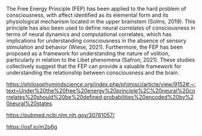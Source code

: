 The Free Energy Principle (FEP) has been applied to the hard problem of consciousness, with affect identified as its elemental form and its physiological mechanism located in the upper brainstem (Solms, 2019). This principle has also been used to define neural correlates of consciousness in terms of neural dynamics and computational correlates, which has implications for understanding consciousness in the absence of sensory stimulation and behavior (Wiese, 2021). Furthermore, the FEP has been proposed as a framework for understanding the nature of volition, particularly in relation to the Libet phenomena (Safron, 2021). These studies collectively suggest that the FEP can provide a valuable framework for understanding the relationship between consciousness and the brain.




https://philosophymindscience.org/index.php/phimisci/article/view/9152#:~:text=Under%20the%20free%20energy%20principle%2C%20neural%20correlates%20should%20be%20defined,probabilities%20encoded%20by%20neural%20states.

https://pubmed.ncbi.nlm.nih.gov/30761057/

https://osf.io/m2p6g

